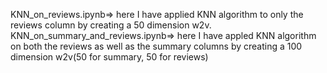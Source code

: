 KNN_on_reviews.ipynb=> here I have applied KNN algorithm to only the reviews column by creating a 50 dimension w2v.
KNN_on_summary_and_reviews.ipynb=> here I have appled KNN algorithm on both the reviews as well as  the summary columns by creating a 100 dimension w2v(50 for summary, 50 for reviews)
